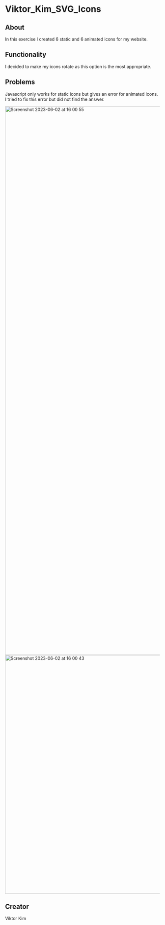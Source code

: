 # Viktor_Kim_SVG_Icons
 
## About
In this exercise I created 6 static and 6 animated icons for my website.

## Functionality
I decided to make my icons rotate as this option is the most appropriate.

## Problems
Javascript only works for static icons but gives an error for animated icons. I tried to fix this error but did not find the answer.

<img width="1779" alt="Screenshot 2023-06-02 at 16 00 55" src="https://github.com/K1mosan/Viktor_Kim_SVG_Icons/assets/110543580/331b1cd0-98ce-47e9-8727-05755472f8e4">

<img width="774" alt="Screenshot 2023-06-02 at 16 00 43" src="https://github.com/K1mosan/Viktor_Kim_SVG_Icons/assets/110543580/26474173-be7f-4f5d-8844-5dc5c0e70e59">


## Creator
Viktor Kim

